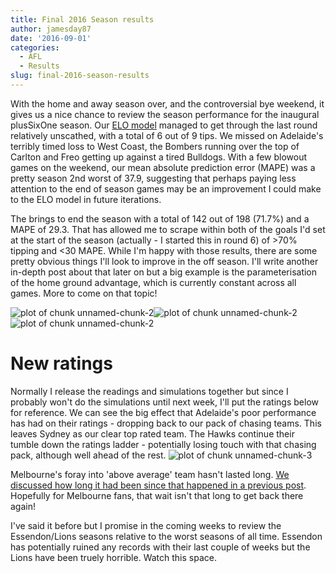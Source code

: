 ```yaml
---
title: Final 2016 Season results
author: jamesday87
date: '2016-09-01'
categories:
  - AFL
  - Results
slug: final-2016-season-results
---
```


With the home and away season over, and the controversial bye weekend, it gives us a nice chance to review the season performance for the inaugural plusSixOne season. Our [ELO model](http://plussixoneblog.com/2016/05/23/my-elo-rating-system-explained/) managed to get through the last round relatively unscathed, with a total of 6 out of 9 tips. We missed on Adelaide's terribly timed loss to West Coast, the Bombers running over the top of Carlton and Freo getting up against a tired Bulldogs. With a few blowout games on the weekend, our mean absolute prediction error (MAPE) was a pretty season 2nd worst of 37.9, suggesting that perhaps paying less attention to the end of season games may be an improvement I could make to the ELO model in future iterations.

<!-- more -->

The brings to end the season with a total of 142 out of 198 (71.7%) and a MAPE of 29.3. That has allowed me to scrape within both of the goals I'd set at the start of the season (actually - I started this in round 6) of >70% tipping and <30 MAPE. While I'm happy with those results, there are some pretty obvious things I'll look to improve in the off season. I'll write another in-depth post about that later on but a big example is the parameterisation of the home ground advantage, which is currently constant across all games. More to come on that topic!

![plot of chunk unnamed-chunk-2](http://plussixoneblog.com/img/2016/09/unnamed-chunk-2-1.png)![plot of chunk unnamed-chunk-2](http://plussixoneblog.com/wp-content/uploads/2016/09/unnamed-chunk-2-2.png)![plot of chunk unnamed-chunk-2](http://plussixoneblog.com/wp-content/uploads/2016/09/unnamed-chunk-2-3.png)

# New ratings

Normally I release the readings and simulations together but since I probably won't do the simulations until next week, I'll put the ratings below for reference. We can see the big effect that Adelaide's poor performance has had on their ratings - dropping back to our pack of chasing teams. This leaves Sydney as our clear top rated team. The Hawks continue their tumble down the ratings ladder - potentially losing touch with that chasing pack, although well ahead of the rest.
![plot of chunk unnamed-chunk-3](http://plussixoneblog.com/img/2016/09/unnamed-chunk-3-1.png)

Melbourne's foray into 'above average' team hasn't lasted long. [We discussed how long it had been since that happened in a previous post](http://plussixoneblog.com/2016/08/10/round-21-simulations/). Hopefully for Melbourne fans, that wait isn't that long to get back there again!

I've said it before but I promise in the coming weeks to review the Essendon/Lions seasons relative to the worst seasons of all time. Essendon has potentially ruined any records with their last couple of weeks but the Lions have been truely horrible. Watch this space.
